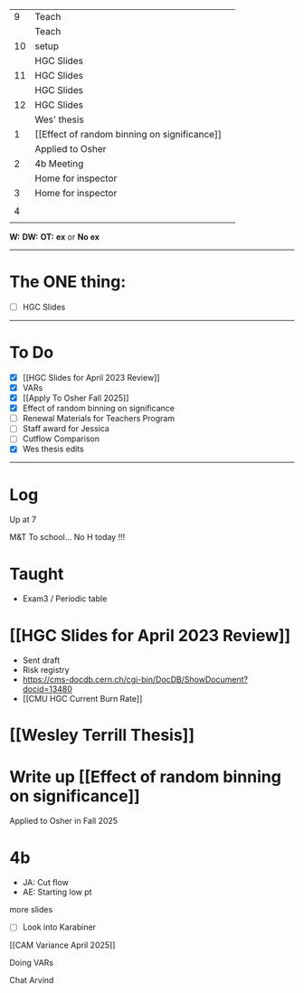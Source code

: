 
|     |                                              |     |
| --- | -------------------------------------------- | --- |
| 9   | Teach                                        |     |
|     | Teach                                        |     |
| 10  | setup                                        |     |
|     | HGC Slides                                   |     |
| 11  | HGC Slides                                   |     |
|     | HGC Slides                                   |     |
| 12  | HGC Slides                                   |     |
|     | Wes' thesis                                  |     |
| 1   | [[Effect of random binning on significance]] |     |
|     | Applied to Osher                             |     |
| 2   | 4b Meeting                                   |     |
|     | Home for inspector                           |     |
| 3   | Home for inspector                           |     |
|     |                                              |     |
| 4   |                                              |     |
|     |                                              |     |

**W:**
**DW:**
**OT:**
**ex** or **No ex**

---
# The ONE thing: 
- [ ] HGC Slides

---
# To Do

- [x] [[HGC Slides for April 2023 Review]]
- [x] VARs
- [x] [[Apply To Osher Fall 2025]]
- [x] Effect of random binning on significance
- [ ] Renewal Materials for Teachers Program
- [ ] Staff award for Jessica
- [ ] Cutflow Comparison
- [x] Wes thesis edits

---

# Log

Up at 7

M&T To school... No H today !!!

# Taught 
- Exam3 / Periodic table

# [[HGC Slides for April 2023 Review]]
- Sent draft
- Risk registry
- https://cms-docdb.cern.ch/cgi-bin/DocDB/ShowDocument?docid=13480
- [[CMU HGC Current Burn Rate]]
# [[Wesley Terrill Thesis]]


# Write up [[Effect of random binning on significance]] 


Applied to Osher in Fall 2025

# 4b 
- JA: Cut flow
- AE: Starting low pt

more slides

- [ ] Look into Karabiner


[[CAM Variance April 2025]]


Doing VARs

Chat Arvind

